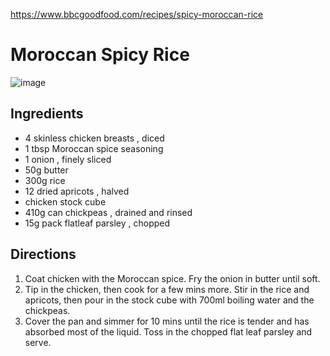 https://www.bbcgoodfood.com/recipes/spicy-moroccan-rice

# Moroccan Spicy Rice
![image](https://images.immediate.co.uk/production/volatile/sites/30/2020/08/recipe-image-legacy-id-1792_11-391307a.jpg?quality=90&webp=true&resize=286,260)

## Ingredients

* 4 skinless chicken breasts , diced
* 1 tbsp Moroccan spice seasoning
* 1 onion , finely sliced
* 50g butter
* 300g rice
* 12 dried apricots , halved
* chicken stock cube
* 410g can chickpeas , drained and rinsed
* 15g pack flatleaf parsley , chopped

## Directions

1. Coat chicken with the Moroccan spice. Fry the onion in butter until soft.
2. Tip in the chicken, then cook for a few mins more. Stir in the rice and apricots, then pour in the stock cube with 700ml boiling water and the chickpeas.
3. Cover the pan and simmer for 10 mins until the rice is tender and has absorbed most of the liquid. Toss in the chopped flat leaf parsley and serve.


